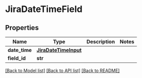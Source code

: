 # JiraDateTimeField

## Properties
Name | Type | Description | Notes
------------ | ------------- | ------------- | -------------
**date_time** | [**JiraDateTimeInput**](JiraDateTimeInput.md) |  | 
**field_id** | **str** |  | 

[[Back to Model list]](../README.md#documentation-for-models) [[Back to API list]](../README.md#documentation-for-api-endpoints) [[Back to README]](../README.md)

